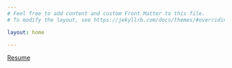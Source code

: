 ```yaml
---
# Feel free to add content and custom Front Matter to this file.
# To modify the layout, see https://jekyllrb.com/docs/themes/#overriding-theme-defaults

layout: home

---
```


[Resume](https://github.com/asmitaj08/asmitaj08.github.io/blob/main/Asmita_Resume_Fall24.pdf)
